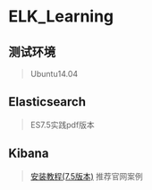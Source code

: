 # ELK_Learning
## 测试环境
> Ubuntu14.04
## Elasticsearch
> ES7.5实践pdf版本
## Kibana
> [安装教程(7.5版本)](https://blog.csdn.net/m0_38052384/article/details/103860871?ops_request_misc=%257B%2522request%255Fid%2522%253A%2522161822114216780269811590%2522%252C%2522scm%2522%253A%252220140713.130102334.pc%255Fblog.%2522%257D&request_id=161822114216780269811590&biz_id=0&utm_medium=distribute.pc_search_result.none-task-blog-2~blog~first_rank_v2~rank_v29-1-103860871.nonecase&utm_term=Kibana)
>   推荐官网案例
